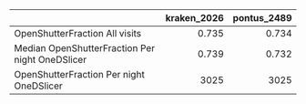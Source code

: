 |                                                 |   kraken_2026 |   pontus_2489 |
|:------------------------------------------------|--------------:|--------------:|
| OpenShutterFraction All visits                  |         0.735 |         0.734 |
| Median OpenShutterFraction Per night OneDSlicer |         0.739 |         0.732 |
| OpenShutterFraction Per night OneDSlicer        |      3025     |      3025     |
